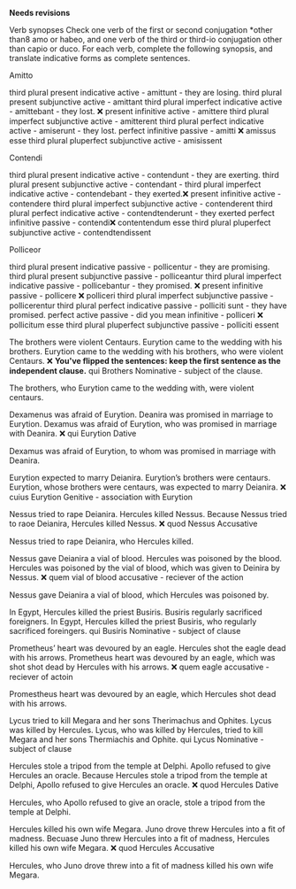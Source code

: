 **Needs revisions**

Verb synopses
Check one verb of the first or second conjugation *other than8 amo or habeo, and one verb of the third or third-io conjugation other than capio or duco. For each verb, complete the following synopsis, and translate indicative forms as complete sentences.

Amitto

third plural present indicative active - amittunt - they are losing. 
third plural present subjunctive active - 	amittant 
third plural imperfect indicative active - amittebant - they lost. ❌ 
present infinitive active - amittere
third plural imperfect subjunctive active - amitterent
third plural perfect indicative active - amiserunt - they lost. 
perfect infinitive passive - amitti ❌ amissus esse
third plural pluperfect subjunctive active - amisissent

Contendi 

third plural present indicative active - contendunt - they are exerting.
third plural present subjunctive active - 	contendant - 
third plural imperfect indicative active - 	contendebant - they exerted.❌
present infinitive active - contendere
third plural imperfect subjunctive active - contenderent
third plural perfect indicative active - 	contendtenderunt - they exerted
perfect infinitive passive - 	contendi❌ contentendum esse
third plural pluperfect subjunctive active - contendtendissent


Polliceor

third plural present indicative passive - pollicentur - they are promising. 
third plural present subjunctive passive - 	polliceantur
third plural imperfect indicative passive - pollicebantur - they promised. ❌
present infinitive passive - 	pollicere ❌ polliceri
third plural imperfect subjunctive passive - 	pollicerentur
third plural perfect indicative passive - 	polliciti sunt - they have promised.
perfect active passive - did you mean infinitive - polliceri ❌ pollicitum esse
third plural pluperfect subjunctive passive - polliciti essent


The brothers were violent Centaurs. Eurytion came to the wedding with his brothers.
Eurytion came to the wedding with his brothers, who were violent Centaurs. ❌ **You've flipped the sentences:  keep the first sentence as the independent clause.**
qui
Brothers
Nominative - subject of the clause. 

The brothers, who Eurytion came to the wedding with, were violent centaurs. 

Dexamenus was afraid of Eurytion. Deanira was promised in marriage to Eurytion.
Dexamus was afraid of Eurytion, who was promised in marriage with Deanira. ❌
qui
Eurytion
Dative 

Dexamus was afraid of Eurytion, to whom was promised in marriage with Deanira.

Eurytion expected to marry Deianira. Eurytion’s brothers were centaurs.
Eurytion, whose brothers were centaurs, was expected to marry Deianira. ❌
cuius
Eurytion
Genitive - association with Eurytion

Nessus tried to rape Deianira. Hercules killed Nessus.
Because Nessus tried to raoe Deianira, Hercules killed Nessus. ❌
quod
Nessus
Accusative

Nessus tried to rape Deianira, who Hercules killed.

Nessus gave Deianira a vial of blood. Hercules was poisoned by the blood.
Hercules was poisoned by the vial of blood, which was given to Deinira by Nessus. ❌
quem
vial of blood
accusative - reciever of the action

Nessus gave Deianira a vial of blood, which Hercules was poisoned by. 

In Egypt, Hercules killed the priest Busiris. Busiris regularly sacrificed foreigners.
In Egypt, Hercules killed the priest Busiris, who regularly sacrificed foreingers. 
qui
Busiris
Nominative - subject of clause

Prometheus’ heart was devoured by an eagle. Hercules shot the eagle dead with his arrows.
Prometheus heart was devoured by an eagle, which was shot shot dead by Hercules with his arrows.  ❌
quem
eagle
accusative - reciever of actoin

Promestheus heart was devoured by an eagle, which Hercules shot dead with his arrows. 

Lycus tried to kill Megara and her sons Therimachus and Ophites. Lycus was killed by Hercules.
Lycus, who was killed by Hercules, tried to kill Megara and her sons Thermiachis and Ophite.
qui
Lycus
Nominative - subject of clause

Hercules stole a tripod from the temple at Delphi. Apollo refused to give Hercules an oracle.
Because Hercules stole a tripod from the temple at Delphi, Apollo refused to give Hercules an oracle.  ❌
quod
Hercules
Dative

Hercules, who Apollo refused to give an oracle, stole a tripod from the temple at Delphi. 

Hercules killed his own wife Megara. Juno drove threw Hercules into a fit of madness. 
Becuase Juno threw Hercules into a fit of madness, Hercules killed his own wife Megara. ❌
quod
Hercules 
Accusative

Hercules, who Juno drove threw into a fit of madness killed his own wife Megara. 
